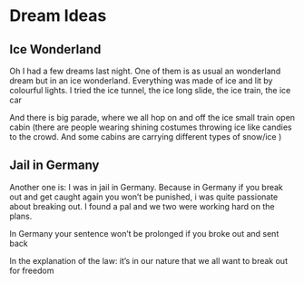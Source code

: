 # Dream Ideas

## Ice Wonderland
Oh I had a few dreams last night. One of them is as usual an wonderland dream but in an ice wonderland. Everything was made of ice and lit by colourful lights. I tried the ice tunnel, the ice long slide, the ice train, the ice car

And there is big parade, where we all hop on and off the ice small train open cabin (there are people wearing shining costumes throwing ice like candies to the crowd. And some cabins are carrying different types of snow/ice )

## Jail in Germany

Another one is: I was in jail in Germany. Because in Germany if you break out and get caught again you won’t be punished, i was quite passionate about breaking out. I found a pal and we two were working hard on the plans.

In Germany your sentence won’t be prolonged if you broke out and sent back

In the explanation of the law: it’s in our nature that we all want to break out for freedom
